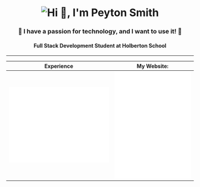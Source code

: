 <h1 align="center"> <img src="https://capsule-render.vercel.app/api?type=wave&color=gradient&height=200&section=footer&text=Hi 👋, I'm Peyton Smith&fontSize=30&fontAlignY=80" alt="Hi 👋, I'm Peyton Smith"/></h1>  
<h3 align="center">🚀 I have a passion for technology, and I want to use it! 🚀</h3>  
<h4 align="center"> Full Stack Development Student at Holberton School </h3>  

***

<!-- If you're using "main" as default branch -->
| Experience      | My Website:           |
| ------------- |:-------------:|
| ![Metrics](https://github.com/peytonbrsmith/peytonbrsmith/blob/main/toolmetrics.svg)     | ![Metrics](https://github.com/peytonbrsmith/peytonbrsmith/blob/main/webmetrics.svg) |
